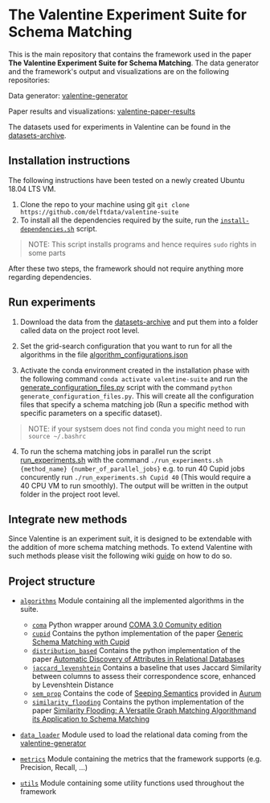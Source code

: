 # The Valentine Experiment Suite for Schema Matching

This is the main repository that contains the framework used in the paper **The Valentine Experiment Suite for Schema Matching**. The data generator and the framework's output and visualizations are on the following repositories:

Data generator: [valentine-generator](https://github.com/delftdata/valentine-generator)

Paper results and visualizations: [valentine-paper-results](https://github.com/delftdata/valentine-paper-results)

The datasets used for experiments in Valentine can be found in the [datasets-archive](https://surfdrive.surf.nl/files/index.php/s/QU5oxyNMuVguEku).

## Installation instructions
The following instructions have been tested on a newly created Ubuntu 18.04 LTS VM.

1. Clone the repo to your machine using git `git clone https://github.com/delftdata/valentine-suite`
2. To install all the dependencies required by the suite, run the [`install-dependencies.sh`](https://github.com/delftdata/valentine-suite/blob/master/install-dependencies.sh) script. 

> NOTE: This script installs programs and hence requires `sudo` rights in some parts

After these two steps, the framework should not require anything more regarding dependencies.

## Run experiments
1. Download the data from the [datasets-archive](https://surfdrive.surf.nl/files/index.php/s/QU5oxyNMuVguEku) and put them into a folder called data on the project root level. 

2. Set the grid-search configuration that you want to run for all the algorithms in the file [algorithm_configurations.json](https://github.com/delftdata/valentine-suite/blob/master/algorithm_configurations.json)

3. Activate the conda environment created in the installation phase with the following command `conda activate valentine-suite` and run the [generate_configuration_files.py](https://github.com/delftdata/valentine-suite/blob/master/generate_configuration_files.py) script with the command `python generate_configuration_files.py`. This will create all the configuration files that specify a schema matching job (Run a specific method with specific parameters on a specific dataset). 

> NOTE: if your systsem does not find conda you might need to run `source ~/.bashrc`

4. To run the schema matching jobs in parallel run the script [run_experiments.sh](https://github.com/delftdata/valentine-suite/blob/master/run_experiments.sh) with the command `./run_experiments.sh {method_name} {number_of_parallel_jobs}` e.g. to run 40 Cupid jobs concurently run `./run_experiments.sh Cupid 40` (This would require a 40 CPU VM to run smoothly). The output will be written in the output folder in the project root level.

## Integrate new methods
Since Valentine is an experiment suit, it is designed to be extendable with the addition of more schema matching methods. To extend Valentine with such methods please visit the following wiki [guide](https://github.com/delftdata/valentine-suite/wiki/Integrate-new-methods-guide) on how to do so. 

## Project structure

* [`algorithms`](https://github.com/delftdata/valentine-suite/tree/master/algorithms) Module containing all the implemented algorithms in the suite.
   * [`coma`](https://github.com/delftdata/valentine-suite/tree/master/algorithms/coma) Python wrapper around [COMA 3.0 Comunity edition](https://sourceforge.net/projects/coma-ce/)
   * [`cupid`](https://github.com/delftdata/valentine-suite/tree/master/algorithms/cupid) Contains the python implementation of the paper [Generic Schema Matching with Cupid](http://citeseerx.ist.psu.edu/viewdoc/download?doi=10.1.1.79.4079&rep=rep1&type=pdf)
   * [`distribution_based`](https://github.com/delftdata/valentine-suite/tree/master/algorithms/distribution_based) Contains the python implementation of the paper [Automatic Discovery of Attributes in Relational Databases](https://dl-acm-org.tudelft.idm.oclc.org/doi/pdf/10.1145/1989323.1989336)
   * [`jaccard_levenshtein`](https://github.com/delftdata/valentine-suite/tree/master/algorithms/jaccard_levenshtein) Contains a baseline that uses Jaccard Similarity between columns to assess their correspondence score, enhanced by Levenshtein Distance
   * [`sem_prop`](https://github.com/delftdata/valentine-suite/tree/master/algorithms/sem_prop) Contains the code of [Seeping Semantics](http://da.qcri.org/ntang/pubs/icde2018semantic.pdf) provided in [Aurum](https://github.com/mitdbg/aurum-datadiscovery)
   * [`similarity_flooding`](https://github.com/delftdata/valentine-suite/tree/master/algorithms/similarity_flooding) Contains the python implementation of the paper [Similarity Flooding: A Versatile Graph Matching Algorithmand its Application to Schema Matching](http://p8090-ilpubs.stanford.edu.tudelft.idm.oclc.org/730/1/2002-1.pdf)
   
* [`data_loader`](https://github.com/delftdata/valentine-suite/tree/master/data_loader) Module used to load the relational data coming from the [valentine-generator](https://github.com/delftdata/valentine-generator)
* [`metrics`](https://github.com/delftdata/valentine-suite/tree/master/metrics) Module containing the metrics that the framework supports (e.g. Precision, Recall, ...) 
* [`utils`](https://github.com/delftdata/valentine-suite/tree/master/utils) Module containing some utility functions used throughout the framework
